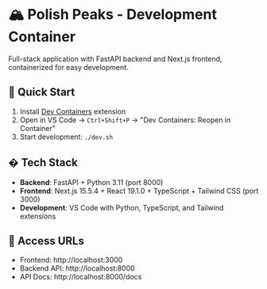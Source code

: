 # 🏔️ Polish Peaks - Development Container

Full-stack application with FastAPI backend and Next.js frontend, containerized for easy development.

## 🚀 Quick Start

1. Install [Dev Containers](https://marketplace.visualstudio.com/items?itemName=ms-vscode-remote.remote-containers) extension
2. Open in VS Code → `Ctrl+Shift+P` → "Dev Containers: Reopen in Container"
3. Start development: `./dev.sh`

## �️ Tech Stack

- **Backend**: FastAPI + Python 3.11 (port 8000)
- **Frontend**: Next.js 15.5.4 + React 19.1.0 + TypeScript + Tailwind CSS (port 3000)
- **Development**: VS Code with Python, TypeScript, and Tailwind extensions

## 🔗 Access URLs

- Frontend: http://localhost:3000
- Backend API: http://localhost:8000
- API Docs: http://localhost:8000/docs
